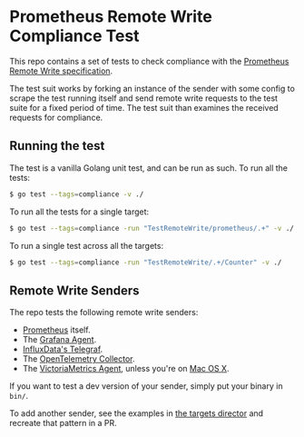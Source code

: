 # Prometheus Remote Write Compliance Test

This repo contains a set of tests to check compliance with the [Prometheus Remote Write specification](https://docs.google.com/document/d/1LPhVRSFkGNSuU1fBd81ulhsCPR4hkSZyyBj1SZ8fWOM/).

The test suit works by forking an instance of the sender with some config to scrape the test running itself and send remote write requests to the test suite for a fixed period of time.
The test suit than examines the received requests for compliance.

## Running the test

The test is a vanilla Golang unit test, and can be run as such.  To run all the tests:

```sh
$ go test --tags=compliance -v ./
```

To run all the tests for a single target:

```sh
$ go test --tags=compliance -run "TestRemoteWrite/prometheus/.+" -v ./
```

To run a single test across all the targets:

```sh
$ go test --tags=compliance -run "TestRemoteWrite/.+/Counter" -v ./
```

## Remote Write Senders

The repo tests the following remote write senders:
- [Prometheus](https://github.com/prometheus/prometheus/) itself.
- The [Grafana Agent](https://github.com/grafana/agent).
- [InfluxData's Telegraf](https://github.com/influxdata/telegraf).
- The [OpenTelemetry Collector](https://github.com/open-telemetry/opentelemetry-collector).
- The [VictoriaMetrics Agent](https://github.com/VictoriaMetrics/VictoriaMetrics/tree/master/app/vmagent), unless you're on [Mac OS X](https://github.com/VictoriaMetrics/VictoriaMetrics/issues/1042).

If you want to test a dev version of your sender, simply put your binary in `bin/`.

To add another sender, see the examples in [the targets director](targets/) and recreate that pattern in a PR.
